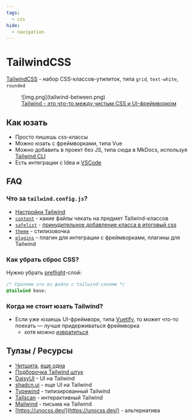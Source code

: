 ```yaml
---
tags:
  - css
hide:
  - navigation
---
```


# TailwindCSS

[TailwindCSS](https://tailwindcss.com/) - набор CSS-классов-утилиток, типа `grid`, `text-white`, `rounded`

<figure markdown>
![img.png](tailwind-between.png)
<figcaption>
<a href="https://www.youtube.com/watch?v=lHZwlzOUOZ4">Tailwind - это что-то между чистым CSS и UI-фреймворком</a>
</figcaption>
</figure>

## Как юзать

- Просто пишешь css-классы
- Можно юзать с фреймворками, типа Vue
- Можно добавить в проект без JS, типа сюда в MkDocs,
  используя [Tailwind CLI](https://tailwindcss.com/docs/installation)
- Есть интеграции с Idea и [VSCode](https://marketplace.visualstudio.com/items?itemName=bradlc.vscode-tailwindcss)

## FAQ

### Что за `tailwind.config.js`?

- [Настройки Tailwind](https://tailwindcss.com/docs/configuration)
- [`content`](https://tailwindcss.com/docs/content-configuration) - какие файлы чекать на предмет Tailwind-классов
- [`safelist`](https://tailwindcss.com/docs/content-configuration#safelisting-classes) - [принудительное добавление класса в итоговый css](https://stackoverflow.com/a/71189518/5500609)  
- [`theme`](https://tailwindcss.com/docs/theme) - стилизовочка
- [`plugins`](https://tailwindcss.com/docs/plugins) - плагин для интеграции с фреймворками, плагины для Tailwind

### Как убрать сброс CSS?

Нужно убрать [preflight](https://tailwindcss.com/docs/preflight)-слой:

```css
/* Удаляем это из файла с tailwind-слоями */
@tailwind base;
```


### Когда не стоит юзать Tailwind?

- Если уже юзаешь UI-фреймворк, типа [Vuetify](https://vuetifyjs.com/en/), то может что-то поехать — лучше
  придерживаться
  фреймворка
    - хотя
      можно [извратиться](https://medium.com/@pierremriau/how-to-replace-vuetify-utility-classes-with-tailwindcss-9a3ebaa21f4f)

## Тулзы / Ресурсы

- [Читшита](https://tailwindcomponents.com/cheatsheet/), [еще одна](https://umeshmk.github.io/Tailwindcss-cheatsheet/)
- [Подборочка Tailwind штук](https://github.com/aniftyco/awesome-tailwindcss)
- [DaisyUI](https://daisyui.com/) - UI на Tailwind
- [shadcn.ui](https://ui.shadcn.com/) - еще UI на Tailwind 
- [Typewind](https://typewind.dev/) - типизированный Tailwind
- [Tailscan](https://tailscan.com/) - интерактивный Tailwind
- [Mailwind](https://github.com/soheilpro/mailwind) - письма на Tailwind
- [https://unocss.dev/](https://unocss.dev/) - альтернатива